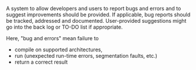 
A system to allow developers and users to report bugs and errors and to suggest improvements should be provided. If applicable, bug reports should be tracked, addressed and documented. User-provided suggestions might go into the back log or TO-DO list if appropriate.

Here, "bug and errors" mean failure to

 * compile on supported architectures,
 * run (unexpected run-time errors, segmentation faults, etc.)
 * return a correct result
 
